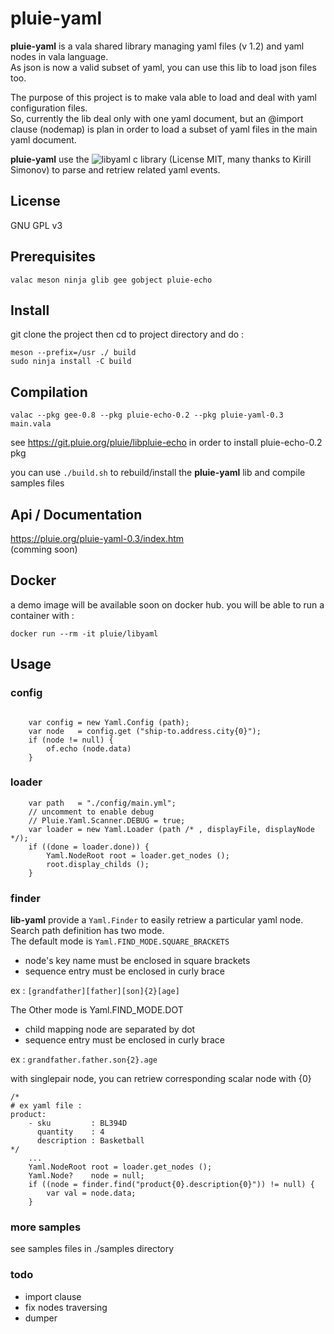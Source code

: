 # pluie-yaml

**pluie-yaml** is a vala shared library managing yaml files (v 1.2) and yaml nodes in vala language.  
As json is now a valid subset of yaml, you can use this lib to load json files too.  

The purpose of this project is to make vala able to load and deal with yaml configuration files.  
So, currently the lib deal only with one yaml document, but an @import clause (nodemap) is plan in order to load a subset of yaml files in the main yaml document.  

**pluie-yaml** use the ![libyaml c library](https://github.com/yaml/libyaml) (License MIT, many thanks to Kirill Simonov) to parse and retriew related yaml events.

## License

GNU GPL v3

## Prerequisites

`valac meson ninja glib gee gobject pluie-echo`


## Install

git clone the project then cd to project directory and do :

```
meson --prefix=/usr ./ build
sudo ninja install -C build
```

## Compilation

```
valac --pkg gee-0.8 --pkg pluie-echo-0.2 --pkg pluie-yaml-0.3 main.vala
```

see https://git.pluie.org/pluie/libpluie-echo in order to install pluie-echo-0.2 pkg

you can use `./build.sh` to rebuild/install the **pluie-yaml** lib and compile samples files

## Api / Documentation

https://pluie.org/pluie-yaml-0.3/index.htm  
(comming soon)

## Docker

a demo image will be available soon on docker hub. you will be able to run a container with :

```
docker run --rm -it pluie/libyaml
```

## Usage

### config

```

    var config = new Yaml.Config (path);
    var node   = config.get ("ship-to.address.city{0}");
    if (node != null) {
        of.echo (node.data)
    }

```

### loader 

```
    var path   = "./config/main.yml";
    // uncomment to enable debug
    // Pluie.Yaml.Scanner.DEBUG = true;
    var loader = new Yaml.Loader (path /* , displayFile, displayNode */);
    if ((done = loader.done)) {
        Yaml.NodeRoot root = loader.get_nodes ();
        root.display_childs ();
    }
```

### finder

**lib-yaml** provide a `Yaml.Finder` to easily retriew a particular yaml node.  
Search path definition has two mode.  
The default mode is `Yaml.FIND_MODE.SQUARE_BRACKETS`  
- node's key name must be enclosed in square brackets  
- sequence entry must be enclosed in curly brace  

ex : `[grandfather][father][son]{2}[age]`

The Other mode is Yaml.FIND_MODE.DOT  
- child mapping node are separated by dot
- sequence entry must be enclosed in curly brace

ex : `grandfather.father.son{2}.age`

with singlepair node, you can retriew corresponding scalar node with {0}

```
/*
# ex yaml file :
product:
    - sku         : BL394D
      quantity    : 4
      description : Basketball
*/
    ...
    Yaml.NodeRoot root = loader.get_nodes ();
    Yaml.Node?    node = null;
    if ((node = finder.find("product{0}.description{0}")) != null) {
        var val = node.data;
    }
```

### more samples

see samples files in ./samples directory

### todo

* import clause
* fix nodes traversing
* dumper


